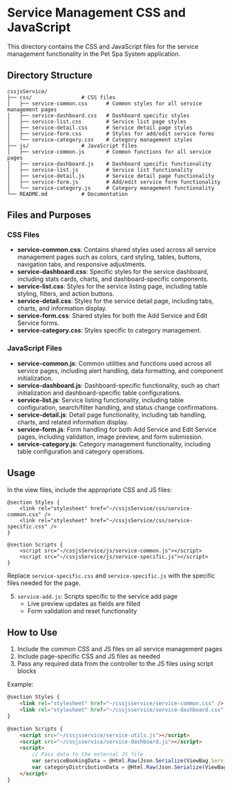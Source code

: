 # Service Management CSS and JavaScript

This directory contains the CSS and JavaScript files for the service management functionality in the Pet Spa System application.

## Directory Structure

```
cssjsService/
├── css/                # CSS files
│   ├── service-common.css      # Common styles for all service management pages
│   ├── service-dashboard.css   # Dashboard specific styles
│   ├── service-list.css        # Service list page styles
│   ├── service-detail.css      # Service detail page styles
│   ├── service-form.css        # Styles for add/edit service forms
│   └── service-category.css    # Category management styles
├── js/                 # JavaScript files
│   ├── service-common.js       # Common functions for all service pages
│   ├── service-dashboard.js    # Dashboard specific functionality
│   ├── service-list.js         # Service list functionality
│   ├── service-detail.js       # Service detail page functionality
│   ├── service-form.js         # Add/edit service form functionality
│   └── service-category.js     # Category management functionality
└── README.md           # Documentation
```

## Files and Purposes

### CSS Files

- **service-common.css**: Contains shared styles used across all service management pages such as colors, card styling, tables, buttons, navigation tabs, and responsive adjustments.
- **service-dashboard.css**: Specific styles for the service dashboard, including stats cards, charts, and dashboard-specific components.
- **service-list.css**: Styles for the service listing page, including table styling, filters, and action buttons.
- **service-detail.css**: Styles for the service detail page, including tabs, charts, and information display.
- **service-form.css**: Shared styles for both the Add Service and Edit Service forms.
- **service-category.css**: Styles specific to category management.

### JavaScript Files

- **service-common.js**: Common utilities and functions used across all service pages, including alert handling, data formatting, and component initialization.
- **service-dashboard.js**: Dashboard-specific functionality, such as chart initialization and dashboard-specific table configurations.
- **service-list.js**: Service listing functionality, including table configuration, search/filter handling, and status change confirmations.
- **service-detail.js**: Detail page functionality, including tab handling, charts, and related information display.
- **service-form.js**: Form handling for both Add Service and Edit Service pages, including validation, image preview, and form submission.
- **service-category.js**: Category management functionality, including table configuration and category operations.

## Usage

In the view files, include the appropriate CSS and JS files:

```cshtml
@section Styles {
    <link rel="stylesheet" href="~/cssjsService/css/service-common.css" />
    <link rel="stylesheet" href="~/cssjsService/css/service-specific.css" />
}

@section Scripts {
    <script src="~/cssjsService/js/service-common.js"></script>
    <script src="~/cssjsService/js/service-specific.js"></script>
}
```

Replace `service-specific.css` and `service-specific.js` with the specific files needed for the page.

5. `service-add.js`: Scripts specific to the service add page
   - Live preview updates as fields are filled
   - Form validation and reset functionality

## How to Use

1. Include the common CSS and JS files on all service management pages
2. Include page-specific CSS and JS files as needed
3. Pass any required data from the controller to the JS files using script blocks

Example:

```html
@section Styles {
    <link rel="stylesheet" href="~/cssjsservice/service-common.css" />
    <link rel="stylesheet" href="~/cssjsservice/service-dashboard.css" />
}

@section Scripts {
    <script src="~/cssjsservice/service-utils.js"></script>
    <script src="~/cssjsservice/service-dashboard.js"></script>
    <script>
        // Pass data to the external JS file
        var serviceBookingData = @Html.Raw(Json.Serialize(ViewBag.ServiceBookingData));
        var categoryDistributionData = @Html.Raw(Json.Serialize(ViewBag.CategoryDistributionData));
    </script>
}
```
